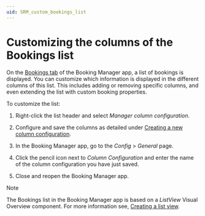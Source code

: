 ```yaml
---
uid: SRM_custom_bookings_list
---
```


# Customizing the columns of the Bookings list

<!-- RN 24032 -->

On the [Bookings tab](xref:Booking_Manager_Bookings_tab) of the Booking Manager app, a list of bookings is displayed. You can customize which information is displayed in the different columns of this list. This includes adding or removing specific columns, and even extending the list with custom booking properties.

To customize the list:

1. Right-click the list header and select *Manager column configuration*.

1. Configure and save the columns as detailed under [Creating a new column configuration](xref:Creating_a_list_view#creating-a-new-column-configuration).

1. In the Booking Manager app, go to the *Config* > *General* page.

1. Click the pencil icon next to *Column Configuration* and enter the name of the column configuration you have just saved.

1. Close and reopen the Booking Manager app.

> [!NOTE]
> The Bookings list in the Booking Manager app is based on a *ListView* Visual Overview component. For more information see, [Creating a list view](xref:Creating_a_list_view).
